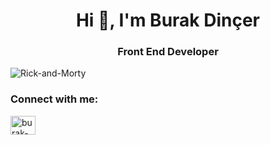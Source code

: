 <h1 align="center">Hi 👋, I'm Burak Dinçer</h1>
<h3 align="center">Front End Developer</h3>

![Rick-and-Morty](https://64.media.tumblr.com/30b83c4043710a3093c4abac6e9e4215/5f53d60f516e748c-cc/s1280x1920/38bbdf92d8e0d1fdc8bf3d4671efb5078b369f85.gifv)

<h3 align="left">Connect with me:</h3>
<p align="left">
<a href="https://linkedin.com/in/burak-dinçer-317ba5178/" target="blank"><img align="center" src="https://raw.githubusercontent.com/rahuldkjain/github-profile-readme-generator/master/src/images/icons/Social/linked-in-alt.svg" alt="burak-dinçer-317ba5178/" height="30" width="40" /></a>
</p>

